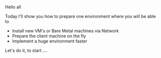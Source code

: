 Hello all

Today I'll show you how to prepare one environment where you will be able to
- Install new VM's or Bare Metal machines via Network
- Prepare the client machine on the fly
- Implement a huge environment faster

Let's do it, to start ....

